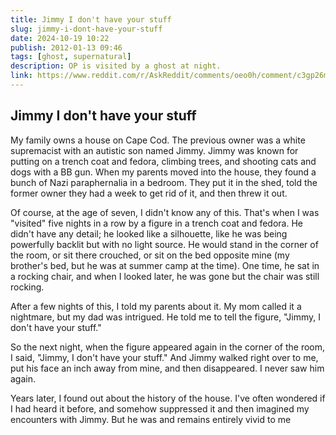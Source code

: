 ```yaml
---
title: Jimmy I don't have your stuff
slug: jimmy-i-dont-have-your-stuff
date: 2024-10-19 10:22
publish: 2012-01-13 09:46
tags: [ghost, supernatural]
description: OP is visited by a ghost at night.
link: https://www.reddit.com/r/AskReddit/comments/oeo0h/comment/c3gp26m/
---
```


## Jimmy I don't have your stuff

My family owns a house on Cape Cod. The previous owner was a white supremacist with an autistic son named Jimmy. Jimmy was known for putting on a trench coat and fedora, climbing trees, and shooting cats and dogs with a BB gun. When my parents moved into the house, they found a bunch of Nazi paraphernalia in a bedroom. They put it in the shed, told the former owner they had a week to get rid of it, and then threw it out.

Of course, at the age of seven, I didn't know any of this. That's when I was "visited" five nights in a row by a figure in a trench coat and fedora. He didn't have any detail; he looked like a silhouette, like he was being powerfully backlit but with no light source. He would stand in the corner of the room, or sit there crouched, or sit on the bed opposite mine (my brother's bed, but he was at summer camp at the time). One time, he sat in a rocking chair, and when I looked later, he was gone but the chair was still rocking.

After a few nights of this, I told my parents about it. My mom called it a nightmare, but my dad was intrigued. He told me to tell the figure, "Jimmy, I don't have your stuff."

So the next night, when the figure appeared again in the corner of the room, I said, "Jimmy, I don't have your stuff." And Jimmy walked right over to me, put his face an inch away from mine, and then disappeared. I never saw him again.

Years later, I found out about the history of the house. I've often wondered if I had heard it before, and somehow suppressed it and then imagined my encounters with Jimmy. But he was and remains entirely vivid to me

